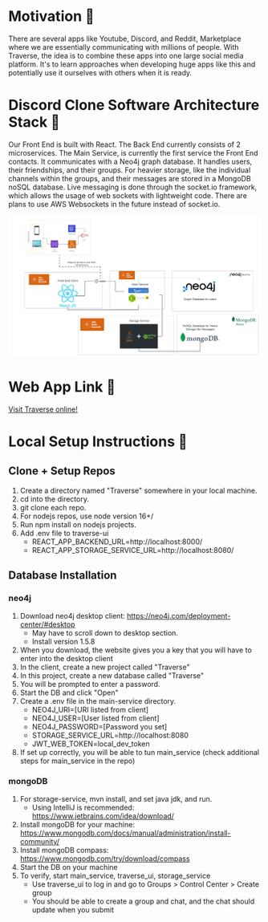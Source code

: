 # Motivation 👋

  There are several apps like Youtube, Discord, and Reddit, Marketplace where we are essentially communicating with millions of people. With Traverse, the idea is to combine these apps into one large social media platform. It's to learn approaches when developing huge apps like this and potentially use it ourselves with others when it is ready.


# Discord Clone Software Architecture Stack 👋

  Our Front End is built with React. The Back End currently consists of 2 microservices. The Main Service, is currently the first service the Front End contacts. It communicates with a Neo4j graph database. It handles users, their friendships, and their groups. For heavier storage, like the individual channels within the groups, and their messages are stored in a MongoDB noSQL database. Live messaging is done through the socket.io framework, which allows the usage of web sockets with lightweight code. There are plans to use AWS Websockets in the future instead of socket.io.

![Alt text](https://github.com/Traverse2023/.github/blob/d2893b42b710dc1502dfd6aa7d46c5a24e19a65e/profile/Traverse%20Architecture-2.png)

# Web App Link 👋

[Visit Traverse online!](http://traverse.us-east-1.elasticbeanstalk.com)

# Local Setup Instructions 👋

## Clone + Setup Repos
1. Create a directory named "Traverse" somewhere in your local machine.
2. cd into the directory.
3. git clone each repo.
4. For nodejs repos, use node version 16+/
5. Run npm install on nodejs projects.
6. Add .env file to traverse-ui
   - REACT_APP_BACKEND_URL=http://localhost:8000/
   - REACT_APP_STORAGE_SERVICE_URL=http://localhost:8080/

## Database Installation

### neo4j
1. Download neo4j desktop client: https://neo4j.com/deployment-center/#desktop
    - May have to scroll down to desktop section.
    - Install version 1.5.8
2. When you download, the website gives you a key that you will have to enter into the desktop client
3. In the client, create a new project called "Traverse"
4. In this project, create a new database called "Traverse"
5. You will be prompted to enter a password.
6. Start the DB and click "Open"
7. Create a .env file in the main-service directory.
   - NEO4J_URI=[URI listed from client]
   - NEO4J_USER=[User listed from client]
   - NEO4J_PASSWORD=[Password you set]
   - STORAGE_SERVICE_URL=http://localhost:8080
   - JWT_WEB_TOKEN=local_dev_token
8. If set up correctly, you will be able to tun main_service (check additional steps for main_service in the repo)
  
### mongoDB
1. For storage-service, mvn install, and set java jdk, and run.
    - Using IntelliJ is recommended: https://www.jetbrains.com/idea/download/ 
2. Install mongoDB for your machine: https://www.mongodb.com/docs/manual/administration/install-community/
3. Install mongoDB compass: https://www.mongodb.com/try/download/compass
4. Start the DB on your machine
5. To verify, start main_service, traverse_ui, storage_service
    - Use traverse_ui to log in and go to Groups > Control Center > Create group
    - You should be able to create a group and chat, and the chat should update when you submit
